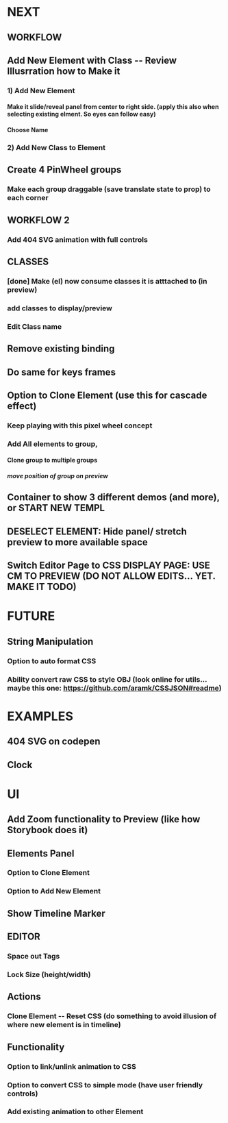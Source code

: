 # NEXT
## WORKFLOW
## Add New Element with Class -- Review Illusrration how to Make it
### 1) Add New Element
#### Make it slide/reveal panel from center to right side. (apply this also when selecting existing elment. So eyes can follow easy)
#### Choose Name
### 2) Add New Class to Element
## Create 4 PinWheel groups
### Make each group draggable (save translate state to prop) to each corner
## WORKFLOW 2
### Add 404 SVG animation with full controls

## CLASSES
### [done] Make (el) now consume classes it is atttached to (in preview)
### add classes to display/preview
### Edit Class name
## Remove existing binding
## Do same for keys frames

## Option to Clone Element (use this for cascade effect)
### Keep playing with this pixel wheel concept
### Add All elements to group,
#### Clone group to multiple groups
##### move position of group on preview

## Container to show 3 different demos (and more), or START NEW TEMPL
## DESELECT ELEMENT: Hide panel/ stretch preview to more available space
## Switch Editor Page to CSS DISPLAY PAGE: USE CM TO PREVIEW (DO NOT ALLOW EDITS... YET. MAKE IT TODO)

# FUTURE
## String Manipulation
### Option to auto format CSS
### Ability convert raw CSS to style OBJ (look online for utils... maybe this one: https://github.com/aramk/CSSJSON#readme)

# EXAMPLES
## 404 SVG on codepen
## Clock

# UI
## Add Zoom functionality to Preview (like how Storybook does it)
## Elements Panel
### Option to Clone Element
### Option to Add New Element
## Show Timeline Marker
## EDITOR
### Space out Tags
### Lock Size (height/width)


## Actions
### Clone Element -- Reset CSS (do something to avoid illusion of where new element is in timeline)

## Functionality
### Option to link/unlink animation to CSS
### Option to convert CSS to simple mode (have user friendly controls)
### Add existing animation to other Element